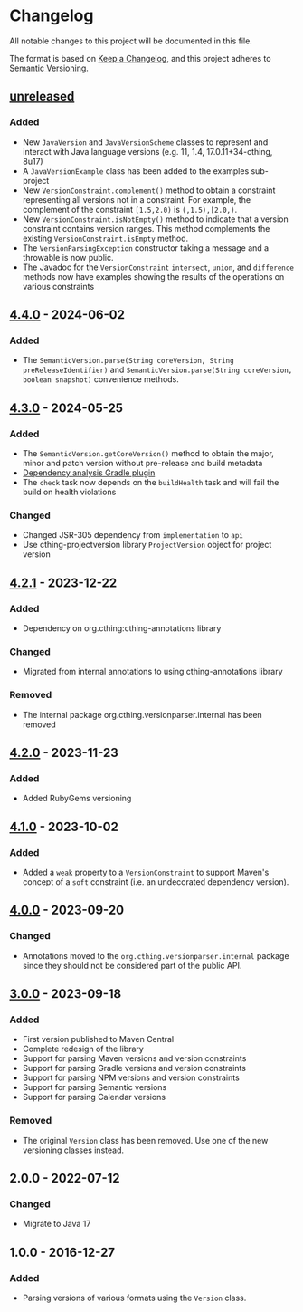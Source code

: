 # Changelog

All notable changes to this project will be documented in this file.

The format is based on [Keep a Changelog](https://keepachangelog.com/en/1.0.0/),
and this project adheres to [Semantic Versioning](https://semver.org/spec/v2.0.0.html).

## [unreleased]

### Added

- New `JavaVersion` and `JavaVersionScheme` classes to represent and interact with Java language
  versions (e.g. 11, 1.4, 17.0.11+34-cthing, 8u17)
- A `JavaVersionExample` class has been added to the examples sub-project
- New `VersionConstraint.complement()` method to obtain a constraint representing all versions
  not in a constraint. For example, the complement of the constraint `[1.5,2.0)` is `(,1.5),[2.0,)`.
- New `VersionConstraint.isNotEmpty()` method to indicate that a version constraint contains version
  ranges. This method complements the existing `VersionConstraint.isEmpty` method.
- The `VersionParsingException` constructor taking a message and a throwable is now public.
- The Javadoc for the `VersionConstraint` `intersect`, `union`, and `difference` methods now have
  examples showing the results of the operations on various constraints

## [4.4.0] - 2024-06-02

### Added

- The `SemanticVersion.parse(String coreVersion, String preReleaseIdentifier)` and
  `SemanticVersion.parse(String coreVersion, boolean snapshot)` convenience methods.

## [4.3.0] - 2024-05-25

### Added

- The `SemanticVersion.getCoreVersion()` method to obtain the major, minor and patch version without
  pre-release and build metadata
- [Dependency analysis Gradle plugin](https://github.com/autonomousapps/dependency-analysis-gradle-plugin)
- The `check` task now depends on the `buildHealth` task and will fail the build on health violations

### Changed
 
- Changed JSR-305 dependency from `implementation` to `api`
- Use cthing-projectversion library `ProjectVersion` object for project version

## [4.2.1] - 2023-12-22

### Added

- Dependency on org.cthing:cthing-annotations library

### Changed

- Migrated from internal annotations to using cthing-annotations library

### Removed

- The internal package org.cthing.versionparser.internal has been removed

## [4.2.0] - 2023-11-23

### Added

- Added RubyGems versioning

## [4.1.0] - 2023-10-02

### Added

- Added a `weak` property to a `VersionConstraint` to support Maven's concept of a `soft` constraint (i.e. an
  undecorated dependency version).

## [4.0.0] - 2023-09-20

### Changed

- Annotations moved to the `org.cthing.versionparser.internal` package since they should not be
  considered part of the public API.

## [3.0.0] - 2023-09-18

### Added

- First version published to Maven Central
- Complete redesign of the library
- Support for parsing Maven versions and version constraints
- Support for parsing Gradle versions and version constraints
- Support for parsing NPM versions and version constraints
- Support for parsing Semantic versions
- Support for parsing Calendar versions

### Removed

- The original `Version` class has been removed. Use one of the new versioning classes instead.

## 2.0.0 - 2022-07-12

### Changed

- Migrate to Java 17

## 1.0.0 - 2016-12-27

### Added

- Parsing versions of various formats using the `Version` class.

[unreleased]: https://github.com/cthing/versionparser/compare/4.4.0...HEAD
[4.4.0]: https://github.com/cthing/versionparser/releases/tag/4.4.0
[4.3.0]: https://github.com/cthing/versionparser/releases/tag/4.3.0
[4.2.1]: https://github.com/cthing/versionparser/releases/tag/4.2.1
[4.2.0]: https://github.com/cthing/versionparser/releases/tag/4.2.0
[4.1.0]: https://github.com/cthing/versionparser/releases/tag/4.1.0
[4.0.0]: https://github.com/cthing/versionparser/releases/tag/4.0.0
[3.0.0]: https://github.com/cthing/versionparser/releases/tag/3.0.0
